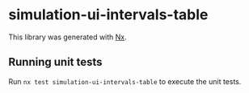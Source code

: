 # simulation-ui-intervals-table

This library was generated with [Nx](https://nx.dev).

## Running unit tests

Run `nx test simulation-ui-intervals-table` to execute the unit tests.
